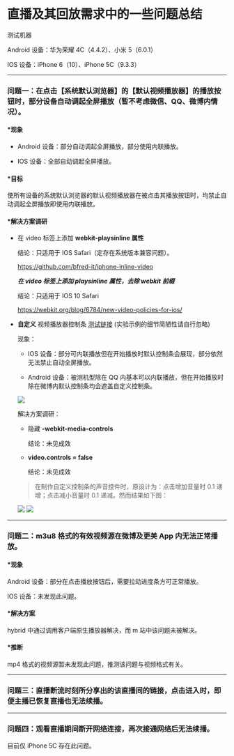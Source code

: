 # 直播及其回放需求中的一些问题总结

测试机器

Android 设备：华为荣耀 4C（4.4.2）、小米 5（6.0.1）

IOS 设备：iPhone 6（10）、iPhone 5C（9.3.3）

*****

### 问题一：在点击【系统默认浏览器】的【默认视频播放器】的播放按钮时，部分设备自动调起全屏播放（暂不考虑微信、QQ、微博内情况）。

#### *现象 ####

+ Android 设备：部分自动调起全屏播放，部分使用内联播放。

+ IOS 设备：全部自动调起全屏播放。

#### *目标 ####

使所有设备的系统默认浏览器的默认视频播放器在被点击其播放按钮时，均禁止自动调起全屏播放即使用内联播放。

#### *解决方案调研 ####

+ 在 video 标签上添加 __webkit-playsinline 属性__

    结论：只适用于 IOS Safari（定存在系统版本兼容问题）。

    <https://github.com/bfred-it/iphone-inline-video>

    ___在 video 标签上添加 playsinline 属性，去除 webkit 前缀___

    结论：只适用于 IOS 10 Safari

    <https://webkit.org/blog/6784/new-video-policies-for-ios/>

+ __自定义__ 视频播放器控制条 [测试链接](https://sunmengyuan.github.io/demos/vue/videoPlayer/) (实验示例的细节简陋性请自行忽略)

    现象：
    
    + IOS 设备：部分可内联播放但在开始播放时默认控制条会展现，部分依然无法禁止自动全屏播放。
    
    + Android 设备：被测机型除在 QQ 内基本可以内联播放，但在开始播放时除在微博内默认控制条均会遮盖自定义控制条。

    ![](http://oij8a9ql4.bkt.clouddn.com/video_1.png)
    
    解决方案调研：
    
    + 隐藏 __-webkit-media-controls__
    
        结论：未见成效

    + __video.controls = false__

        结论：未见成效

    > 在制作自定义控制条的声音控件时，原设计为：点击增加音量时 0.1 递增；点击减小音量时 0.1 递减。然而结果如下图：
    
    ![](http://oij8a9ql4.bkt.clouddn.com/video_2.png) ![](http://oij8a9ql4.bkt.clouddn.com/video_3.png)
    
*****

### 问题二：m3u8 格式的有效视频源在微博及更美 App 内无法正常播放。

#### *现象 ####

Android 设备：部分在点击播放按钮后，需要拉动进度条方可正常播放。

IOS 设备：未发现此问题。

#### *解决方案 ####

hybrid 中通过调用客户端原生播放器解决，而 m 站中该问题未被解决。

#### *推断 ####

mp4 格式的视频源暂未发现此问题，推测该问题与视频格式有关。

*****

### 问题三：直播断流时刻所分享出的该直播间的链接，点击进入时，即便主播已恢复直播也无法续播。

*****

### 问题四：观看直播期间断开网络连接，再次接通网络后无法续播。

目前仅 iPhone 5C 存在此问题。